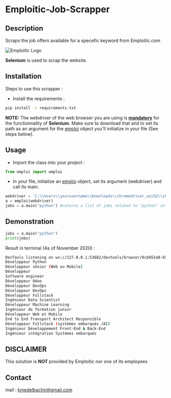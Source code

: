 # Emploitic-Job-Scrapper


## Description 
Scraps the job offers available for a specefic keyword from Emploitic.com

![Emploitic Logo](https://i.ibb.co/Lhy8tYk/logo-emploitic-rs.png)

**Selenium** is used to scrap the website. 

## Installation

Steps to use this scrapper : 

* Install the requirements : 

```bash
pip install -r requirements.txt
```

**NOTE:** The webdriver of the web browser you are using is <ins>**mandatory**</ins> for the functionnality of **Selenium**. Make sure to download that and to set its path as an argument for the <ins>emploi</ins> object you'll initialize in your file (See steps below).

## Usage

* Import the class into your project :  
```python
from emploi import emploi
```
* In your file, initialize an <ins>emploi</ins> object, set its argument (webdriver) and call its main.
```python
webdriver = 'C:\\Users\\yourusername\\Downloads\\chromedriver_win32\\chromedriver' #Webdriver used here is Chrome's one
a = emploi(webdriver)
jobs = a.main("python") #returns a list of jobs related to "python" in string format in case there are jobs, otherwise an empty list
```
## Demonstration

```python
jobs = a.main("python")
print(jobs)
```
Result in terminal (As of November 2020) :
```bash
DevTools listening on ws://127.0.0.1:53682/devtools/browser/0cb053a0-b5c4-45b5-a8ff-332f20320503
Développeur Python
Développeur sénior (Web ou Mobile)
Développeur
Software engineer
Développeur Odoo
Développeur DevOps
Développeur DevOps
Développeur Fullstack
Ingénieur Data Scientist
Développeur Machine Learning
Ingénieur de formation junior
Développeur Web et Mobile
End to End Transport Architect Responsible
Développeur Fullstack (systèmes embarqués /AI)
Ingénieur Développement Front-End & Back-End
Ingénieur intégration Systèmes embarqués
```
## DISCLAIMER
This solution is **NOT** provided by Emploitic nor one of its employees 

## Contact
mail : kmedelbachir@gmail.com


  
